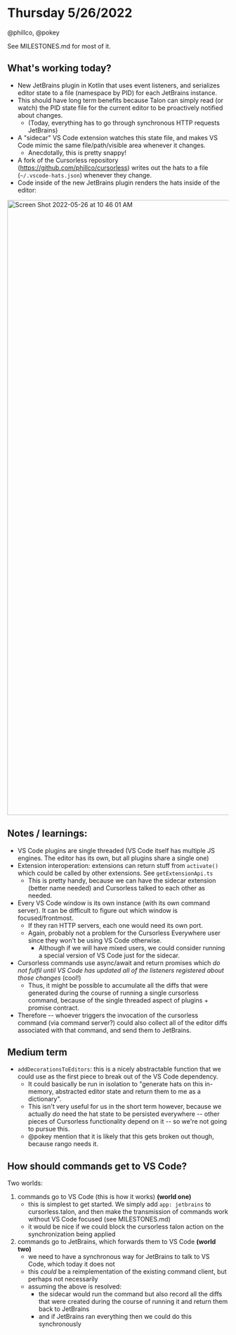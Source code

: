 # Thursday 5/26/2022

@phillco, @pokey

See MILESTONES.md for most of it.

## What's working today?

- New JetBrains plugin in Kotlin that uses event listeners, and serializes 
  editor state to a file (namespace by PID) for each JetBrains instance.
- This should have long term benefits because Talon can simply read (or 
  watch) the PID state file for the current editor to be proactively 
  notified about changes.
  - (Today, everything has to go through synchronous HTTP requests JetBrains)
- A "sidecar" VS Code extension watches this state file, and makes VS Code 
  mimic the same file/path/visible area whenever it changes.
  - Anecdotally, this is pretty snappy!
- A fork of the Cursorless repository (https://github.com/phillco/cursorless)
  writes out the hats to a file (`~/.vscode-hats.json`) whenever they change.
- Code inside of the new JetBrains plugin renders the hats inside of the editor:

<img width="1397" alt="Screen Shot 2022-05-26 at 10 46 01 AM" src="https://user-images.githubusercontent.com/536668/170545671-978c35ab-d1a0-49fc-954a-89673b49008f.png">


## Notes / learnings:

- VS Code plugins are single threaded (VS Code itself has multiple JS 
  engines. The editor has its own, but all plugins share a single one)
- Extension interoperation: extensions can return stuff from `activate()` which
  could be called by other extensions. See `getExtensionApi.ts`
  - This is pretty handy, because we can have the sidecar extension (better name
    needed) and Cursorless talked to each other as needed.
- Every VS Code window is its own instance (with its own command server). It can
  be difficult to figure out which window is focused/frontmost.
  - If they ran HTTP servers, each one would need its own port.
  - Again, probably not a problem for the Cursorless Everywhere user since
    they won't be using VS Code otherwise.
    - Although if we will have mixed users, we could consider running a 
      special version of VS Code just for the sidecar.
- Cursorless commands use async/await and return promises which _do not fulfil
  until VS Code has updated all of the listeners registered about those
  changes_ (cool!)
    - Thus, it might be possible to accumulate all the diffs that were generated
      during the course of running a single cursorless command, because of the
      single threaded aspect of plugins + promise contract.
- Therefore -- whoever triggers the invocation of the cursorless command
  (via command server?) could also collect all of the editor diffs associated
  with that command, and send them to JetBrains.

## Medium term

- `addDecorationsToEditors`: this is a nicely abstractable function that we
  could use as the first piece to break out of the VS Code dependency.
    - It could basically be run in isolation to "generate hats on this
      in-memory, abstracted editor state and return them to me as a dictionary".
    - This isn't very useful for us in the short term however, because we
      actually _do_
      need the hat state to be persisted everywhere -- other pieces of
      Cursorless functionality depend on it -- so we're not going to pursue
      this.
    - @pokey mention that it is likely that this gets broken out though, because
      rango needs it.

## How should commands get to VS Code?

Two worlds:

1. commands go to VS Code (this is how it works) **(world one)**
    - this is simplest to get started. We simply add `app: jetbrains` to
      cursorless.talon, and then make the transmission of commands work without
      VS Code focused (see MILESTONES.md)
    - it would be nice if we could block the cursorless talon action on the
      synchronization being applied
2. commands go to JetBrains, which forwards them to VS Code **(world two)**
    - we need to have a synchronous way for JetBrains to talk to VS Code, which
      today it does not
    - this _could_ be a reimplementation of the existing command client, but
      perhaps not necessarily
    - assuming the above is resolved:
        - the sidecar would run the command but also record all the diffs that
          were created during the course of running it and return them back to
          JetBrains
        - and if JetBrains ran everything then we could do this synchronously

